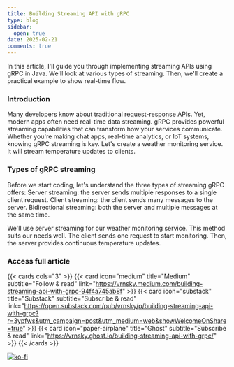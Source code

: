 ```yaml
---
title: Building Streaming API with gRPC
type: blog
sidebar:
  open: true
date: 2025-02-21
comments: true
---
```


In this article, I'll guide you through implementing streaming APIs using gRPC in Java.
We'll look at various types of streaming. Then, we'll create a practical example to show real-time flow.

### Introduction
Many developers know about traditional request-response APIs. Yet, modern apps often need real-time
data streaming. gRPC provides powerful streaming capabilities that can transform how your services communicate.
Whether you're making chat apps, real-time analytics, or IoT systems, knowing gRPC streaming is key.
Let's create a weather monitoring service. It will stream temperature updates to clients.

### Types of gRPC streaming
Before we start coding, let's understand the three types of streaming gRPC offers:
Server streaming: the server sends multiple responses to a single client request.
Client streaming: the client sends many messages to the server.
Bidirectional streaming: both the server and multiple messages at the same time.

We'll use server streaming for our weather monitoring service. This method suits our needs well.
The client sends one request to start monitoring. Then, the server provides continuous temperature updates.

### Access full article
{{< cards cols="3" >}}
{{< card icon="medium" title="Medium" subtitle="Follow & read" link="https://vrnsky.medium.com/building-streaming-api-with-grpc-94f4a745ab8f" >}}
{{< card icon="substack" title="Substack" subtitle="Subscribe & read" link="https://open.substack.com/pub/vrnsky/p/building-streaming-api-with-grpc?r=3ypfws&utm_campaign=post&utm_medium=web&showWelcomeOnShare=true"  >}}
{{< card icon="paper-airplane" title="Ghost" subtitle="Subscribe & read" link="https://vrnsky.ghost.io/building-streaming-api-with-grpc/"  >}}
{{< /cards >}}

[![ko-fi](https://ko-fi.com/img/githubbutton_sm.svg)](https://ko-fi.com/J3J416GZA5)
